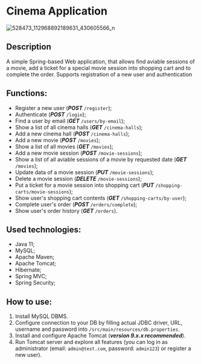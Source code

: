 # Cinema Application 
![528473_112968892189631_430605566_n](https://user-images.githubusercontent.com/94574503/166699244-d2470afb-350d-4c0d-a17d-1fe7c5c3d74f.png)
## Description
A simple Spring-based Web application, that allows find aviable sessions of a movie, add a ticket for a special movie session into shopping cart and to complete the order.
Supports registration of a new user and authentication
## Functions:
* Register a new user (**_POST_** `/register`);
* Authenticate (**_POST_** `/login`);
* Find a user by email (**_GET_** `/users/by-email`);
* Show a list of all cinema halls (**_GET_** `/cinema-halls`);
* Add a new cinema hall (**_POST_** `/cinema-halls`);
* Add a new movie (**_POST_** `/movies`);
* Show a list of all movies (**_GET_** `/movies`);
* Add a new movie session (**_POST_** `/movie-sessions`);
* Show a list of all aviable sessions of a movie by requested date (**_GET_** `/movies`);
* Update data of a movie session (**_PUT_** `/movie-sessions`);
* Delete a movie session (**_DELETE_** `/movie-sessions`);
* Put a ticket for a movie session into shopping cart (**_PUT_** `/shopping-carts/movie-sessions`);
* Show user's shopping cart contents (**_GET_** `/shopping-carts/by-user`);
* Complete user's order (**_POST_** `/orders/complete`);
* Show user's order history (**_GET_** `/orders`).
## Used technologies:
* Java 11;
* MySQL;
* Apache Maven;
* Apache Tomcat;
* Hibernate;
* Spring MVC;
* Spring Security;
## How to use:
1) Install MySQL DBMS.
2) Configure connection to your DB by filling actual JDBC driver, URL, username and password into `/src/main/resources/db.properties`.
3) Install and configure Apache Tomcat (**_version 9.x.x recommended_**).
4) Run Tomcat server and explore all features (you can log in as administrator (email: `admin@test.com`, password: `admin123`) or register a new user).
